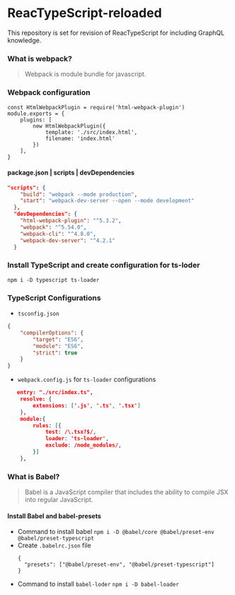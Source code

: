 # ReacTypeScript-reloaded
This repository is set for revision of ReacTypeScript for including GraphQL knowledge.

### What is webpack?
> Webpack is module bundle for javascript.
### Webpack configuration
```node
const HtmlWebpackPlugin = require('html-webpack-plugin')
module.exports = {
    plugins: [
        new HtmlWebpackPlugin({
            template: './src/index.html',
            filename: 'index.html'
        })
    ],
}
```
#### package.json | scripts | devDependencies
```json
"scripts": {
    "build": "webpack --mode production",
    "start": "webpack-dev-server --open --mode development"
  },
  "devDependencies": {
    "html-webpack-plugin": "^5.3.2",
    "webpack": "^5.54.0",
    "webpack-cli": "^4.8.0",
    "webpack-dev-server": "^4.2.1"
  }
```

### Install TypeScript and create configuration for ts-loder
`npm i -D typescript ts-loader`

### TypeScript Configurations

- `tsconfig.json`
```json
{
    "compilerOptions": {
        "target": "ES6",
        "module": "ES6",
        "strict": true
    }
}
```
- `webpack.config.js` for `ts-loader` configurations

```json
   entry: "./src/index.ts",
    resolve: {
        extensions: ['.js', '.ts', '.tsx']
    },
    module:{
        rules: [{
            test: /\.tsx?$/,
            loader: 'ts-loader',
            exclude: /node_modules/,
        }]
    },
```
### What is Babel?
> Babel is a JavaScript compiler that includes the ability to compile JSX into regular JavaScript.
#### Install Babel and babel-presets
- Command to install babel `npm i -D @babel/core @babel/preset-env @babel/preset-typescript`
- Create `.babelrc.json` file
  ```
  { 
    "presets": ["@babel/preset-env", "@babel/preset-typescript"]
  }
  ```
- Command to install `babel-loder` `npm i -D babel-loader`



